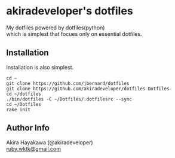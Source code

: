 # akiradeveloper's dotfiles
My dotfiles powered by dotfiles(python)  
which is simplest that focues only on essential dotfiles.

## Installation
Installation is also simplest.

```
cd ~
git clone https://github.com/jbernard/dotfiles 
git clone https://github.com/akiradeveloper/dotfiles Dotfiles
cd ~/dotfiles
./bin/dotfiles -C ~/Dotfiles/.dotfilesrc --sync
cd ~/Dotfiles
rake init
```

## Author Info
Akira Hayakawa (@akiradeveloper)  
ruby.wktk@gmail.com
